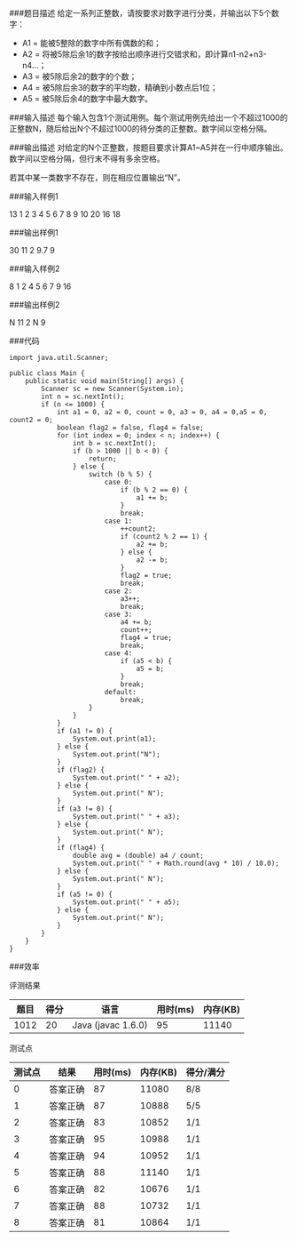 ###题目描述
给定一系列正整数，请按要求对数字进行分类，并输出以下5个数字：<br/>
- A1 = 能被5整除的数字中所有偶数的和；
- A2 = 将被5除后余1的数字按给出顺序进行交错求和，即计算n1-n2+n3-n4...；
- A3 = 被5除后余2的数字的个数；
- A4 = 被5除后余3的数字的平均数，精确到小数点后1位；
- A5 = 被5除后余4的数字中最大数字。 

###输入描述
每个输入包含1个测试用例。每个测试用例先给出一个不超过1000的正整数N，随后给出N个不超过1000的待分类的正整数。数字间以空格分隔。

###输出描述
对给定的N个正整数，按题目要求计算A1~A5并在一行中顺序输出。数字间以空格分隔，但行末不得有多余空格。

若其中某一类数字不存在，则在相应位置输出“N”。

###输入样例1

13 1 2 3 4 5 6 7 8 9 10 20 16 18

###输出样例1

30 11 2 9.7 9

###输入样例2

8 1 2 4 5 6 7 9 16

###输出样例2

N 11 2 N 9
	
###代码

    import java.util.Scanner;
    
    public class Main {
        public static void main(String[] args) {
            Scanner sc = new Scanner(System.in);
            int n = sc.nextInt();
            if (n <= 1000) {
                int a1 = 0, a2 = 0, count = 0, a3 = 0, a4 = 0,a5 = 0, count2 = 0;
                boolean flag2 = false, flag4 = false;
                for (int index = 0; index < n; index++) {
                    int b = sc.nextInt();
                    if (b > 1000 || b < 0) {
                        return;
                    } else {
                        switch (b % 5) {
                            case 0:
                                if (b % 2 == 0) {
                                    a1 += b;
                                }
                                break;
                            case 1:
                                ++count2;
                                if (count2 % 2 == 1) {
                                    a2 += b;
                                } else {
                                    a2 -= b;
                                }
                                flag2 = true;
                                break;
                            case 2:
                                a3++;
                                break;
                            case 3:
                                a4 += b;
                                count++;
                                flag4 = true;
                                break;
                            case 4:
                                if (a5 < b) {
                                    a5 = b;
                                }
                                break;
                            default:
                                break;
                        }
                    }
                }
                if (a1 != 0) {
                    System.out.print(a1);
                } else {
                    System.out.print("N");
                }
                if (flag2) {
                    System.out.print(" " + a2);
                } else {
                    System.out.print(" N");
                }
                if (a3 != 0) {
                    System.out.print(" " + a3);
                } else {
                    System.out.print(" N");
                }
                if (flag4) {
                    double avg = (double) a4 / count;
                    System.out.print(" " + Math.round(avg * 10) / 10.0);
                } else {
                    System.out.print(" N");
                }
                if (a5 != 0) {
                    System.out.print(" " + a5);
                } else {
                    System.out.print(" N");
                }
            }
        }
    }

	
    
###效率

评测结果

|题目|得分|语言|用时(ms)|内存(KB)|
|-----|-----|-----|-----|-----|
|1012|20|Java (javac 1.6.0)|95|11140|

测试点

|测试点|结果|用时(ms)|内存(KB)|得分/满分|
|-----|-----|-----|-----|-----|
|0|答案正确|87|11080|8/8|
|1|答案正确|87|10888|5/5|
|2|答案正确|83|10852|1/1|
|3|答案正确|95|10988|1/1|
|4|答案正确|94|10952|1/1|
|5|答案正确|88|11140|1/1|
|6|答案正确|82|10676|1/1|
|7|答案正确|88|10732|1/1|
|8|答案正确|81|10864|1/1|
